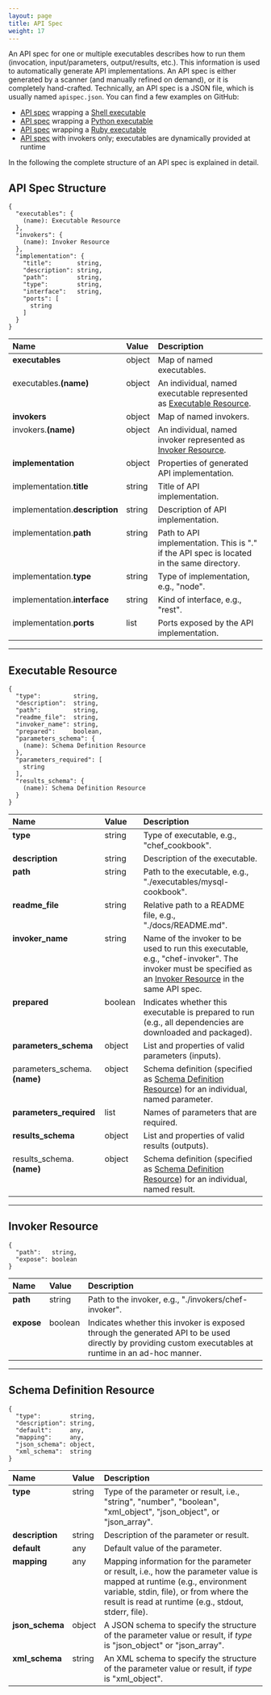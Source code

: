```yaml
---
layout: page
title: API Spec
weight: 17
---
```


An API spec for one or multiple executables describes how to run them (invocation, input/parameters, output/results, etc.). This information is used to automatically generate API implementations. An API spec is either generated by a scanner (and manually refined on demand), or it is completely hand-crafted. Technically, an API spec is a JSON file, which is usually named `apispec.json`. You can find a few examples on GitHub:

* [API spec](https://github.com/any2api/any2api-invoker-shell/blob/master/test/smoketest/apispec.json) wrapping a [Shell executable](https://github.com/any2api/any2api-invoker-shell/blob/master/test/smoketest/script.sh)
* [API spec](https://github.com/any2api/any2api-invoker-python/blob/master/test/smoketest/apispec.json) wrapping a [Python executable](https://github.com/any2api/any2api-invoker-python/blob/master/test/smoketest/script.py)
* [API spec](https://github.com/any2api/any2api-invoker-ruby/blob/master/test/smoketest/apispec.json) wrapping a [Ruby executable](https://github.com/any2api/any2api-invoker-ruby/blob/master/test/smoketest/script.rb)
* [API spec](https://github.com/jojow/clartigr/blob/master/apispec.json) with invokers only; executables are dynamically provided at runtime

In the following the complete structure of an API spec is explained in detail.



## API Spec Structure

    {
      "executables": {
        (name): Executable Resource
      },
      "invokers": {
        (name): Invoker Resource
      },
      "implementation": {
        "title":       string,
        "description": string,
        "path":        string,
        "type":        string,
        "interface":   string,
        "ports": [
          string
        ]
      }
    }

<table>
  <thead style="text-align: left;">
    <tr>
      <th>Name</th>
      <th>Value</th>
      <th>Description</th>
    </tr>
  </thead>
  <tbody style="vertical-align: top;">
    <tr>
      <td><strong>executables</strong></td>
      <td>object</td>
      <td>Map of named executables.</td>
    </tr>
    <tr>
      <td>executables.<strong>(name)</strong></td>
      <td>object</td>
      <td>An individual, named executable represented as <a href="#executable-resource">Executable Resource</a>.</td>
    </tr>
    <tr>
      <td><strong>invokers</strong></td>
      <td>object</td>
      <td>Map of named invokers.</td>
    </tr>
    <tr>
      <td>invokers.<strong>(name)</strong></td>
      <td>object</td>
      <td>An individual, named invoker represented as <a href="#invoker-resource">Invoker Resource</a>.</td>
    </tr>
    <tr>
      <td><strong>implementation</strong></td>
      <td>object</td>
      <td>Properties of generated API implementation.</td>
    </tr>
    <tr>
      <td>implementation.<strong>title</strong></td>
      <td>string</td>
      <td>Title of API implementation.</td>
    </tr>
    <tr>
      <td>implementation.<strong>description</strong></td>
      <td>string</td>
      <td>Description of API implementation.</td>
    </tr>
    <tr>
      <td>implementation.<strong>path</strong></td>
      <td>string</td>
      <td>Path to API implementation. This is "." if the API spec is located in the same directory.</td>
    </tr>
    <tr>
      <td>implementation.<strong>type</strong></td>
      <td>string</td>
      <td>Type of implementation, e.g., "node".</td>
    </tr>
    <tr>
      <td>implementation.<strong>interface</strong></td>
      <td>string</td>
      <td>Kind of interface, e.g., "rest".</td>
    </tr>
    <tr>
      <td>implementation.<strong>ports</strong></td>
      <td>list</td>
      <td>Ports exposed by the API implementation.</td>
    </tr>
  </tbody>
</table>

<hr />

<a name="executable-resource"></a>
## Executable Resource

    {
      "type":         string,
      "description":  string,
      "path":         string,
      "readme_file":  string,
      "invoker_name": string,
      "prepared":     boolean,
      "parameters_schema": {
        (name): Schema Definition Resource
      },
      "parameters_required": [
        string
      ],
      "results_schema": {
        (name): Schema Definition Resource
      }
    }

<table>
  <thead style="text-align: left;">
    <tr>
      <th>Name</th>
      <th>Value</th>
      <th>Description</th>
    </tr>
  </thead>
  <tbody style="vertical-align: top;">
    <tr>
      <td><strong>type</strong></td>
      <td>string</td>
      <td>Type of executable, e.g., "chef_cookbook".</td>
    </tr>
    <tr>
      <td><strong>description</strong></td>
      <td>string</td>
      <td>Description of the executable.</td>
    </tr>
    <tr>
      <td><strong>path</strong></td>
      <td>string</td>
      <td>Path to the executable, e.g., "./executables/mysql-cookbook".</td>
    </tr>
    <tr>
      <td><strong>readme_file</strong></td>
      <td>string</td>
      <td>Relative path to a README file, e.g., "./docs/README.md".</td>
    </tr>
    <tr>
      <td><strong>invoker_name</strong></td>
      <td>string</td>
      <td>Name of the invoker to be used to run this executable, e.g., "chef-invoker". The invoker must be specified as an <a href="#invoker-resource">Invoker Resource</a> in the same API spec.</td>
    </tr>
    <tr>
      <td><strong>prepared</strong></td>
      <td>boolean</td>
      <td>Indicates whether this executable is prepared to run (e.g., all dependencies are downloaded and packaged).</td>
    </tr>
    <tr>
      <td><strong>parameters_schema</strong></td>
      <td>object</td>
      <td>List and properties of valid parameters (inputs).</td>
    </tr>
    <tr>
      <td>parameters_schema.<strong>(name)</strong></td>
      <td>object</td>
      <td>Schema definition (specified as <a href="#schema-definition-resource">Schema Definition Resource</a>) for an individual, named parameter.</td>
    </tr>
    <tr>
      <td><strong>parameters_required</strong></td>
      <td>list</td>
      <td>Names of parameters that are required.</td>
    </tr>
    <tr>
      <td><strong>results_schema</strong></td>
      <td>object</td>
      <td>List and properties of valid results (outputs).</td>
    </tr>
    <tr>
      <td>results_schema.<strong>(name)</strong></td>
      <td>object</td>
      <td>Schema definition (specified as <a href="#schema-definition-resource">Schema Definition Resource</a>) for an individual, named result.</td>
    </tr>
  </tbody>
</table>

<hr />

<a name="invoker-resource"></a>
## Invoker Resource

    {
      "path":   string,
      "expose": boolean
    }

<table>
  <thead style="text-align: left;">
    <tr>
      <th>Name</th>
      <th>Value</th>
      <th>Description</th>
    </tr>
  </thead>
  <tbody style="vertical-align: top;">
    <tr>
      <td><strong>path</strong></td>
      <td>string</td>
      <td>Path to the invoker, e.g., "./invokers/chef-invoker".</td>
    </tr>
    <tr>
      <td><strong>expose</strong></td>
      <td>boolean</td>
      <td>Indicates whether this invoker is exposed through the generated API to be used directly by providing custom executables at runtime in an ad-hoc manner.</td>
    </tr>
  </tbody>
</table>

<hr />

<a name="schema-definition-resource"></a>
## Schema Definition Resource

    {
      "type":        string,
      "description": string,
      "default":     any,
      "mapping":     any,
      "json_schema": object,
      "xml_schema":  string
    }

<table>
  <thead style="text-align: left;">
    <tr>
      <th>Name</th>
      <th>Value</th>
      <th>Description</th>
    </tr>
  </thead>
  <tbody style="vertical-align: top;">
    <tr>
      <td><strong>type</strong></td>
      <td>string</td>
      <td>Type of the parameter or result, i.e., "string", "number", "boolean", "xml_object", "json_object", or "json_array".</td>
    </tr>
    <tr>
      <td><strong>description</strong></td>
      <td>string</td>
      <td>Description of the parameter or result.</td>
    </tr>
    <tr>
      <td><strong>default</strong></td>
      <td>any</td>
      <td>Default value of the parameter.</td>
    </tr>
    <tr>
      <td><strong>mapping</strong></td>
      <td>any</td>
      <td>Mapping information for the parameter or result, i.e., how the parameter value is mapped at runtime (e.g., environment variable, stdin, file), or from where the result is read at runtime (e.g., stdout, stderr, file).</td>
    </tr>
    <tr>
      <td><strong>json_schema</strong></td>
      <td>object</td>
      <td>A JSON schema to specify the structure of the parameter value or result, if <em>type</em> is "json_object" or "json_array".</td>
    </tr>
    <tr>
      <td><strong>xml_schema</strong></td>
      <td>string</td>
      <td>An XML schema to specify the structure of the parameter value or result, if <em>type</em> is "xml_object".</td>
    </tr>
  </tbody>
</table>

